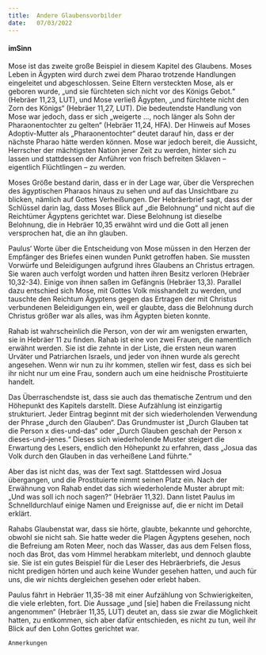 ```yaml
---
title:  Andere Glaubensvorbilder
date:   07/03/2022
---
```


#### imSinn

Mose ist das zweite große Beispiel in diesem Kapitel des Glaubens. Moses Leben in Ägypten wird durch zwei dem Pharao trotzende Handlungen eingeleitet und abgeschlossen. Seine Eltern versteckten Mose, als er geboren wurde, „und sie fürchteten sich nicht vor des Königs Gebot.“ (Hebräer 11,23, LUT), und Mose verließ Ägypten, „und fürchtete nicht den Zorn des Königs“ (Hebräer 11,27, LUT). Die bedeutendste Handlung von Mose war jedoch, dass er sich „weigerte ..., noch länger als Sohn der Pharaonentochter zu gelten“ (Hebräer 11,24, HFA). Der Hinweis auf Moses Adoptiv-Mutter als „Pharaonentochter“ deutet darauf hin, dass er der nächste Pharao hätte werden können. Mose war jedoch bereit, die Aussicht, Herrscher der mächtigsten Nation jener Zeit zu werden, hinter sich zu lassen und stattdessen der Anführer von frisch befreiten Sklaven – eigentlich Flüchtlingen – zu werden.

Moses Größe bestand darin, dass er in der Lage war, über die Versprechen des ägyptischen Pharaos hinaus zu sehen und auf das Unsichtbare zu blicken, nämlich auf Gottes Verheißungen. Der Hebräerbrief sagt, dass der Schlüssel darin lag, dass Moses Blick auf „die Belohnung“ und nicht auf die Reichtümer Ägyptens gerichtet war. Diese Belohnung ist dieselbe Belohnung, die in Hebräer 10,35 erwähnt wird und die Gott all jenen versprochen hat, die an ihn glauben.

Paulus‘ Worte über die Entscheidung von Mose müssen in den Herzen der Empfänger des Briefes einen wunden Punkt getroffen haben. Sie mussten Vorwürfe und Beleidigungen aufgrund ihres Glaubens an Christus ertragen. Sie waren auch verfolgt worden und hatten ihren Besitz verloren (Hebräer 10,32-34). Einige von ihnen saßen im Gefängnis (Hebräer 13,3). Parallel dazu entschied sich Mose, mit Gottes Volk misshandelt zu werden, und tauschte den Reichtum Ägyptens gegen das Ertragen der mit Christus verbundenen Beleidigungen ein, weil er glaubte, dass die Belohnung durch Christus größer war als alles, was ihm Ägypten bieten konnte.

Rahab ist wahrscheinlich die Person, von der wir am wenigsten erwarten, sie in Hebräer 11 zu finden. Rahab ist eine von zwei Frauen, die namentlich erwähnt werden. Sie ist die zehnte in der Liste, die ersten neun waren Urväter und Patriarchen Israels, und jeder von ihnen wurde als gerecht angesehen. Wenn wir nun zu ihr kommen, stellen wir fest, dass es sich bei ihr nicht nur um eine Frau, sondern auch um eine heidnische Prostituierte handelt.

Das Überraschendste ist, dass sie auch das thematische Zentrum und den Höhepunkt des Kapitels darstellt. Diese Aufzählung ist einzigartig strukturiert. Jeder Eintrag beginnt mit der sich wiederholenden Verwendung der Phrase „durch den Glauben“. Das Grundmuster ist „Durch Glauben tat die Person x dies-und-das“ oder „Durch Glauben geschah der Person x dieses-und-jenes.“ Dieses sich wiederholende Muster steigert die Erwartung des Lesers, endlich den Höhepunkt zu erfahren, dass „Josua das Volk durch den Glauben in das verheißene Land führte.“

Aber das ist nicht das, was der Text sagt. Stattdessen wird Josua übergangen, und die Prostituierte nimmt seinen Platz ein. Nach der Erwähnung von Rahab endet das sich wiederholende Muster abrupt mit: „Und was soll ich noch sagen?“ (Hebräer 11,32). Dann listet Paulus im Schnelldurchlauf einige Namen und Ereignisse auf, die er nicht im Detail erklärt.

Rahabs Glaubenstat war, dass sie hörte, glaubte, bekannte und gehorchte, obwohl sie nicht sah. Sie hatte weder die Plagen Ägyptens gesehen, noch die Befreiung am Roten Meer, noch das Wasser, das aus dem Felsen floss, noch das Brot, das vom Himmel herabkam miterlebt, und dennoch glaubte sie. Sie ist ein gutes Beispiel für die Leser des Hebräerbriefs, die Jesus nicht predigen hörten und auch keine Wunder gesehen hatten, und auch für uns, die wir nichts dergleichen gesehen oder erlebt haben.

Paulus fährt in Hebräer 11,35-38 mit einer Aufzählung von Schwierigkeiten, die viele erlebten, fort. Die Aussage „und [sie] haben die Freilassung nicht angenommen“ (Hebräer 11,35, LUT) deutet an, dass sie zwar die Möglichkeit hatten, zu entkommen, sich aber dafür entschieden, es nicht zu tun, weil ihr Blick auf den Lohn Gottes gerichtet war.


`Anmerkungen`
